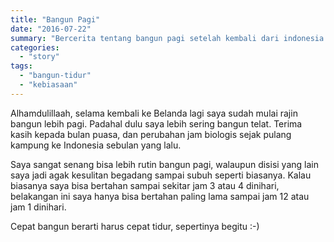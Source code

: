 ```yaml
---
title: "Bangun Pagi"
date: "2016-07-22"
summary: "Bercerita tentang bangun pagi setelah kembali dari indonesia dan tiba di Belanda"
categories: 
  - "story"
tags: 
  - "bangun-tidur"
  - "kebiasaan"
---
```


Alhamdulillaah, selama kembali ke Belanda lagi saya sudah mulai rajin bangun lebih pagi. Padahal dulu saya lebih sering bangun telat. Terima kasih kepada bulan puasa, dan perubahan jam biologis sejak pulang kampung ke Indonesia sebulan yang lalu.

Saya sangat senang bisa lebih rutin bangun pagi, walaupun disisi yang lain saya jadi agak kesulitan begadang sampai subuh seperti biasanya. Kalau biasanya saya bisa bertahan sampai sekitar jam 3 atau 4 dinihari, belakangan ini saya hanya bisa bertahan paling lama sampai jam 12 atau jam 1 dinihari.

Cepat bangun berarti harus cepat tidur, sepertinya begitu :-)
